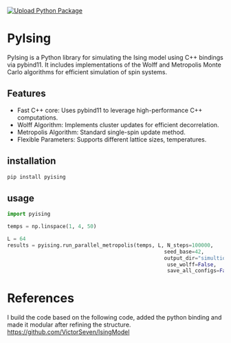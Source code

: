 [![Upload Python Package](https://github.com/mmaleki92/pyising/actions/workflows/python-publish.yml/badge.svg)](https://github.com/mmaleki92/pyising/actions/workflows/python-publish.yml)

# PyIsing

PyIsing is a Python library for simulating the Ising model using C++ bindings via pybind11. It includes implementations of the Wolff and Metropolis Monte Carlo algorithms for efficient simulation of spin systems.

## Features
- Fast C++ core: Uses pybind11 to leverage high-performance C++ computations.
- Wolff Algorithm: Implements cluster updates for efficient decorrelation.
- Metropolis Algorithm: Standard single-spin update method.
- Flexible Parameters: Supports different lattice sizes, temperatures.

## installation
```bash
pip install pyising
```

## usage
```python
import pyising

temps = np.linspace(1, 4, 50)

L = 64
results = pyising.run_parallel_metropolis(temps, L, N_steps=100000,
                                                   seed_base=42,
                                                   output_dir="simultion",
                                                    use_wolff=False, 
                                                    save_all_configs=False)
```


# References
I build the code based on the following code, added the python binding and made it modular after refining the structure.
https://github.com/VictorSeven/IsingModel
